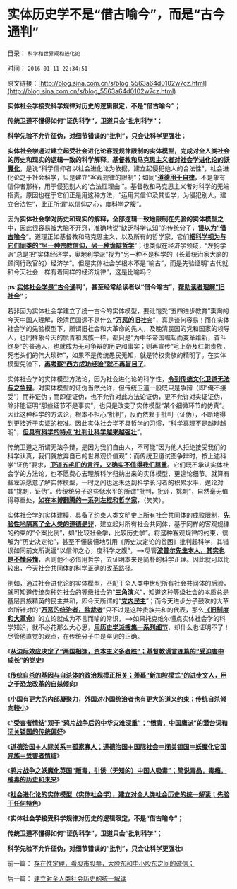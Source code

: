 # 实体历史学不是“借古喻今”，而是“古今通判”

目录： `科学和世界观和进化论` 

时间： `2016-01-11 22:34:51` 

原文链接：[http://blog.sina.com.cn/s/blog_5563a64d0102w7cz.html](http://blog.sina.com.cn/s/blog_5563a64d0102w7cz.html)

**实体社会学接受科学规律对历史的逻辑限定，不是“借古喻今”；**

**传统卫道不懂得如何“证伪科学”，卫道只会“批判科学”；**

**科学先验不允许征伪，对细节错误的“批判”，只会让科学更强壮**；

**实体社会学通过建立起受社会进化论客观规律限制的实体模型，完成对全人类社会的历史和现实的逻辑一致的科学解释**。[**基督教和马克思主义者对社会学进化论的妖魔化**](../../../2010/2/2/炮轰进化论.md)，是说“科学信仰者以社会进化论为依据，建立起侵犯他人的合法性”，社会进化论之于社会科学，只是建立“客观规律的限制”；如同“[**道德用于自律**](../../../2010/6/27/道德自省即为善，道德律人必为恶,道德标榜则为邪.md)，不是象有信仰者那样，用于侵犯别人的‘合法性理由’”。基督教和马克思主义者对科学的无端指责，原因也在于它们正是用这种方法，“运用其信仰及其哲学，为侵犯别人，建立合法性”，此正所谓“以信仰之心，度科学之腹”。

因为**实体社会学对历史和现实的解释，全部逻辑一致地限制在先验的实体模型之中**，因此很容易被大脑不开窍，准确地说“缺乏科学认知”的传统分子，[**误以为“借古喻今**](../../../2013/2/13/历史有“借古喻今”的现实权威吗？.md)”。道理正如基督教和马克思主义，以及所有的哲学家，它们[**把科学视为与它们同类的“另一种宗教信仰，另一种诡辩哲学**](../../../2009/12/17/为什么科学不是信仰？为什么普价就是科学的发展观.md)”；也类似在经济学领域，“左狗学派”总是把“实体经济学，奥地利学派”视为“另一种不是科学的（长着统治家大脑的顾问行政官的）经济学”。但是实体社会学根本不是“喻古”，而是先验证明“古代就和今天社会一样有着同样的经济规律”，这是比喻吗？

**ps:[**实体社会学是“古今通**](../../../2010/11/1/大历史观统一了现实和历史，没有“旧社会”和“道德典范”.md)判”，甚至经常给读者以“借今喻古”，[**帮助读者理解“旧社会**](../../../2010/10/29/“旧社会”未必真的腐败黑暗；.md)”**；

若非因为实体社会学建立了统一古今的实体模型，要让饱受“五四进步教育”熏陶的今天中国人理解，晚清民国远不是什么[**“万恶的旧社**](../../../2010/10/29/“旧社会”未必真的腐败黑暗；.md)会”，真是谈何容易！而在实体社会学的先验模型下，所谓旧社会和大革命的先人，及晚清民国的党和国家的领导人，也同样象今天的愤青和贵族一样，都只是“为中华帝国崛起而变革维新，奋斗终身”的普通人，也就成为无可争辩的历史和事实；则再宣传“毛上帝及红朝贵族，死老头们的伟大琐碎”，如果不是传统愚民无知，就是特权贵族的精明了。在实体模型先验下，[**再考察“西方成功经验”就不再盲目了**](../../../2010/3/16/历史观就是现实的处世观.md)。

实体社会学的实体模型方法论，因为社会进化论的科学性，[**令到传统文化卫道无法与之争辩**](../../../2013/10/19/在所有命题被讨论前，都要首先重温科学的世界观.md)。对实体模型的证伪当然允许，但传统卫道一般既只是争辩（即“俺不接受”）而非证伪；而即便证伪，也不允许对此方法论证伪，更不允许对实证证伪，除非能证明“那些细节不是事实”，也只是改变了实体模型“某个细微环节的仿真”。因此这种科学的方法论，根本不担心“批判”，反而依赖于批判（证伪），不断地得到更接近于实证的校准。因此实体社会学不具哲学的习惯，“科学真理不是越辩越明”，[**但具有科学的特点“批判让科学越来越强壮**](../../../2010/6/21/实证科学是唯一依赖批判，不需要文过饰非的世界观.md)”。

传统卫道之所谓无法争辩，是因为我们自由人，不可能“因为他人拒绝接受我们的科学认真，我们就放弃自已的世界观价值观”；而传统卫道试图争辩时，按上述科学“证伪”要求，[**卫道五毛们的言行，又确实不值得我们尊重**](../../../2011/12/27/不用谦虚得随便当别人的奴隶.md)。它们既不承认实体社会学的方法论，也不愿费心去理解科学归纳出来的实体模型，更遑论细节。就算有些左派愿意了解实体模型，一时之间也远未达到科学长习者的积累水平，遑论对其“挑刺，证伪”。传统统分子这些低水平的所谓“批判，批评，挑刺”，自然毫无值得尊重处，[**如在本博翻腾的一系列左棍和哲学家**](../../../2011/12/26/“不争论”是尊重自已的美德；“不急于争论”是养生好习惯.md)，（笑笑）。

实体社会学的实体建模，具备了约束人类文明史上所有社会共同体的成败限制，[**先验性地隔离了全人类的道德是非**](../../../2010/6/23/“讲道德者”最缺德.md)，建立起对所有社会共同体，基于同样的客观规律的约束的“个案比例”，如“比较社会学，比较历史学”。将这种客观规律的约束，误解为“历史决定论”，甚至不懂装懂地引用《历史决定论的贫困》批判起科学，其错误如同前文所说遥“以信仰之心，度科学之腹”，——>尽管[**波普尔先生本人，其实也是不懂装懂**](../../../2010/6/20/波普尔法则先验（transcendental）有歧义，其实指巫师法则.md)，否则他不必借用哲学，去证明本来是简朴的科学正理。因此就可以比较出，今天社会共同体的科学正确的改革路径。

例如，通过社会进化论的实体模型，匹配于全人类中世纪所有社会共同体的后验，就可知道传统类种姓社会的等级社会的“[**三角演**](../../../2010/1/18/被中国文化反对的民主就是公有制本身.md)义”，知道这种等级社会的本质总是基层贵族精英的民主共和，即今天所谓的“[**党内民主**](../../../2009/9/13/三种利益体的民主设想构成天堂地狱史.md)”；而今天进步分子鼓吹的大革命所针对的“[**万恶的统治者，独裁者**](../../../2011/11/25/传统道德对“暴君，独裁者”是妖魔化的；.md)”只不过是这种贵族共和的代表，那么[**《旧制度和大革命**](../../../2015/9/29/统治者不是谷物法，也不是特殊利益集团，大革命不可能改变旧制度.md)》的立论就成为不言而喻的常识，——>如果托克维尔懂点实体社会学的科学知识，就不必花那么大心思，[**用历史学派搜集一系列细节**](../../../2011/2/14/实体历史学方法论，和历史学派.md)，却什么也证明不了！尽管他直觉的观点，在传统分子中是罕见的正确。

《[**从边际效应决定了“两国相逢，资本主义多者胜”；基督教谎言连篇的“受迫害中成长”的党史**](../../../2016/1/3/“资本主义缺乏症”，基督教谎言连篇的党史；.md)》

《[**传统自杀的基因与自杀体的政治规模正相关；羡慕“新加坡模式”的进步文人，用之于恐龙改革的自杀倾向**](../../../2016/1/4/鸦片战争后中华传统的自杀轨迹，专制恐龙更具自杀倾向.md)》

《[**小国有更大的内部凝聚力，外国对小国统治者也有更大的道义约束；传统自杀倾向较小**](../../../2016/1/5/小国的民主或专制，差别都不大，都不能作为中国改革的参考；.md)》

《[**“受害者情结”观于“鸦片战争后的中华灾难深重”；“愤青，中国鹰派”的潜台词和闭关锁国的传统偏好**](../../../2016/1/6/“受害者情结”的“爱国愤青，中国鹰派”的本质.md)》

《[**道德治国＋人际关系＝孤家寡人；道德治国＋国际社会＝闭关锁国＝妖魔化它国异族＝受害者情结**](../../../2016/1/7/道德治国＋国际社会＝闭关锁国；妖魔化他国异族，受害者情结.md)》

《[**鸦片战争之妖魔化英国“贩毒，引诱（无知的）中国人吸毒”；简说毒品，毒瘾，戒毒的历史和未来**](../../../2016/1/8/简说毒品，毒瘾，戒毒的历史和未来，及鸦片战争.md)》

《[**社会进化论的实体模型（实体社会学），建立对全人类社会历史的统一解读；先验于任何特色**](../../../2016/1/10/建立对全人类社会历史的统一解读.md)》

《**实体社会学接受科学规律对历史的逻辑限定，不是“借古喻今”；**

**传统卫道不懂得如何“证伪科学”，卫道只会“批判科学”；**

**科学先验不允许征伪，对细节错误的“批判”，只会让科学更强壮**》

前一篇： [存在性定理，看股市股票，大股东和中小股东之间的诚信；](../../../2016/1/28/存在性定理，看股市股票，大股东和中小股东之间的诚信；.md)

后一篇： [建立对全人类社会历史的统一解读](../../../2016/1/10/建立对全人类社会历史的统一解读.md)

